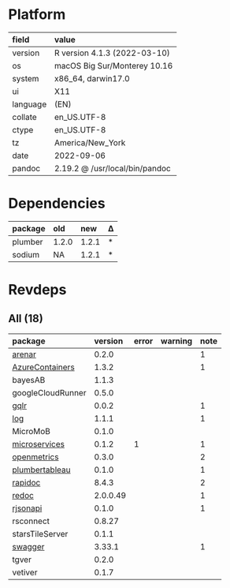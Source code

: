 # Platform

|field    |value                          |
|:--------|:------------------------------|
|version  |R version 4.1.3 (2022-03-10)   |
|os       |macOS Big Sur/Monterey 10.16   |
|system   |x86_64, darwin17.0             |
|ui       |X11                            |
|language |(EN)                           |
|collate  |en_US.UTF-8                    |
|ctype    |en_US.UTF-8                    |
|tz       |America/New_York               |
|date     |2022-09-06                     |
|pandoc   |2.19.2 @ /usr/local/bin/pandoc |

# Dependencies

|package |old   |new   |Δ  |
|:-------|:-----|:-----|:--|
|plumber |1.2.0 |1.2.1 |*  |
|sodium  |NA    |1.2.1 |*  |

# Revdeps

## All (18)

|package           |version  |error |warning |note |
|:-----------------|:--------|:-----|:-------|:----|
|[arenar](problems.md#arenar)|0.2.0    |      |        |1    |
|[AzureContainers](problems.md#azurecontainers)|1.3.2    |      |        |1    |
|bayesAB           |1.1.3    |      |        |     |
|googleCloudRunner |0.5.0    |      |        |     |
|[gqlr](problems.md#gqlr)|0.0.2    |      |        |1    |
|[log](problems.md#log)|1.1.1    |      |        |1    |
|MicroMoB          |0.1.0    |      |        |     |
|[microservices](problems.md#microservices)|0.1.2    |1     |        |1    |
|[openmetrics](problems.md#openmetrics)|0.3.0    |      |        |2    |
|[plumbertableau](problems.md#plumbertableau)|0.1.0    |      |        |1    |
|[rapidoc](problems.md#rapidoc)|8.4.3    |      |        |2    |
|[redoc](problems.md#redoc)|2.0.0.49 |      |        |1    |
|[rjsonapi](problems.md#rjsonapi)|0.1.0    |      |        |1    |
|rsconnect         |0.8.27   |      |        |     |
|starsTileServer   |0.1.1    |      |        |     |
|[swagger](problems.md#swagger)|3.33.1   |      |        |1    |
|tgver             |0.2.0    |      |        |     |
|vetiver           |0.1.7    |      |        |     |

